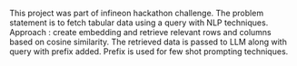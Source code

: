 This project was part of infineon hackathon challenge. The problem statement is to fetch tabular data using a query with NLP techniques.     
Approach : create embedding and retrieve relevant rows and columns based on cosine similarity. The retrieved data is passed to LLM along with query with prefix added. Prefix is used for few shot prompting techniques.
